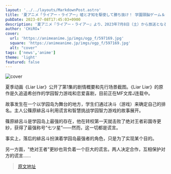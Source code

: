 ```yaml
---
layout: '../../layouts/MarkdownPost.astro'
title: '夏アニメ「ライアー・ライアー」嘘と才知を駆使して勝ち抜け！ 学園頭脳ゲーム＆ラブコメ開幕…第1話先行カット'
pubDate: 2023-07-08T17:45:03+0900
description: '夏アニメ『ライアー・ライアー』より、2023年7月8日（土）から放送となる第1話のあらすじ・先行場面カットが公開された。'
author: 'CHiRO★'
cover:
  url: 'https://animeanime.jp/imgs/ogp_f/597169.jpg'
  square: 'https://animeanime.jp/imgs/ogp_f/597169.jpg'
  alt: "cover"
tags: ['news','anime']
theme: 'light'
featured: false
---
```


![cover](https://animeanime.jp/imgs/ogp_f/597169.jpg)

夏季动画《Liar Liar》公开了第1集的剧情概要和先行场景截图。《Liar Liar》的原作是久追遥希创作的学园智力游戏和恋爱喜剧，目前正在MF文库J连载中。

故事发生在一个以学园岛为舞台的地方，学生们通过决斗（游戏）来确定自己的排名。主人公篠原緋呂斗利用谎言和智慧挑战学园智力游戏的故事展开。

篠原緋呂斗是学园岛上最强的存在，他在转校第一天就击败了绝对王者彩園寺更紗，获得了最强称号“七ツ星”——然而，这一切都是谎言。

事实上，落后的緋呂斗扮演着学园岛最强者的角色，只是为了实现某个目的。

另一方面，"绝对王者"更紗也背负着一个巨大的谎言。两人决定合作，互相保护对方的谎言......

>[原文地址](https://animeanime.jp/article/2023/07/08/78459.html)  